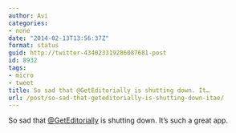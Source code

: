 ```yaml
---
author: Avi
categories:
- none
date: "2014-02-13T13:56:37Z"
format: status
guid: http://twitter-434023319286087681-post
id: 8932
tags:
- micro
- tweet
title: So sad that @GetEditorially is shutting down. It…
url: /post/so-sad-that-geteditorially-is-shutting-down-itae/
---
```

So sad that [@GetEditorially](http://twitter.com/GetEditorially) is shutting down. It’s such a great app.